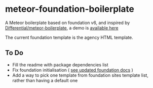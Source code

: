 # meteor-foundation-boilerplate

A Meteor boilerplate based on foundation v6, and inspired by [Differential/meteor-boilerplate](https://github.com/Differential/meteor-boilerplate), a demo is [available here](http://meteorfoundationboilerplate.meteor.com/)

The current foundation template is the agency HTML template.


## To Do

* Fill the readme with package dependencies list
* Fix foundation initialisation ( [see  updated foundation docs](https://github.com/zurb/foundation-sites/blob/develop/meteor-README.md#usage-in-meteor) )
* Add a way to pick one template from foundation sites template list, rather than having a default one

